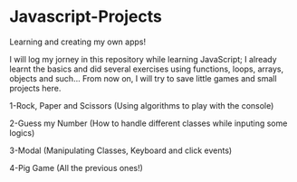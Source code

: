 # Javascript-Projects
Learning and creating my own apps!

I will log my jorney in this repository while learning JavaScript; I already learnt the basics and did several exercises using functions, loops, arrays, objects and such... From now on, I will try to save little games and small projects here.

1-Rock, Paper and Scissors (Using algorithms to play with the console)

2-Guess my Number (How to handle different classes while inputing some logics)

3-Modal (Manipulating Classes, Keyboard and click events)

4-Pig Game (All the previous ones!)

